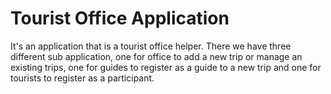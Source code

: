 # Tourist Office Application
It's an application that is a tourist office helper. There we have three different sub application, one for office to add a new trip or manage an existing trips, one for guides to register as a guide to a new trip and one for tourists to register as a participant.

